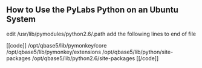 ## How to Use the PyLabs Python on an Ubuntu System

edit /usr/lib/pymodules/python2.6/.path
add the following lines to end of file

[[code]]
/opt/qbase5/lib/pymonkey/core
/opt/qbase5/lib/pymonkey/extensions
/opt/qbase5/lib/python/site-packages
/opt/qbase5/lib/python2.6/site-packages
[[/code]]